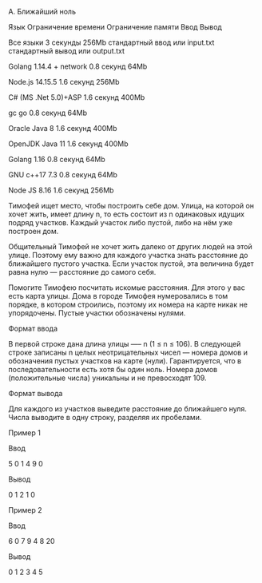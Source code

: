 A. Ближайший ноль

Язык	Ограничение времени	Ограничение памяти	Ввод	Вывод

Все языки	3 секунды	256Mb	стандартный ввод или input.txt	стандартный вывод или output.txt

Golang 1.14.4 + network	0.8 секунд	64Mb

Node.js 14.15.5	1.6 секунд	256Mb

C# (MS .Net 5.0)+ASP	1.6 секунд	400Mb

gc go	0.8 секунд	64Mb

Oracle Java 8	1.6 секунд	400Mb

OpenJDK Java 11	1.6 секунд	400Mb

Golang 1.16	0.8 секунд	64Mb

GNU c++17 7.3	0.8 секунд	64Mb

Node JS 8.16	1.6 секунд	256Mb

Тимофей ищет место, чтобы построить себе дом. Улица, на которой он хочет жить, имеет длину n, то есть состоит из n одинаковых идущих подряд участков. Каждый участок либо пустой, либо на нём уже построен дом.

Общительный Тимофей не хочет жить далеко от других людей на этой улице. Поэтому ему важно для каждого участка знать расстояние до ближайшего пустого участка. Если участок пустой, эта величина будет равна нулю — расстояние до самого себя.

Помогите Тимофею посчитать искомые расстояния. Для этого у вас есть карта улицы. Дома в городе Тимофея нумеровались в том порядке, в котором строились, поэтому их номера на карте никак не упорядочены. Пустые участки обозначены нулями.

Формат ввода

В первой строке дана длина улицы —– n (1 ≤ n ≤ 106). В следующей строке записаны n целых неотрицательных чисел — номера домов и обозначения пустых участков на карте (нули). Гарантируется, что в последовательности есть хотя бы один ноль. Номера домов (положительные числа) уникальны и не превосходят 109.

Формат вывода

Для каждого из участков выведите расстояние до ближайшего нуля. Числа выводите в одну строку, разделяя их пробелами.

Пример 1

Ввод	

5
0 1 4 9 0

Вывод

0 1 2 1 0

Пример 2

Ввод

6
0 7 9 4 8 20

Вывод

0 1 2 3 4 5